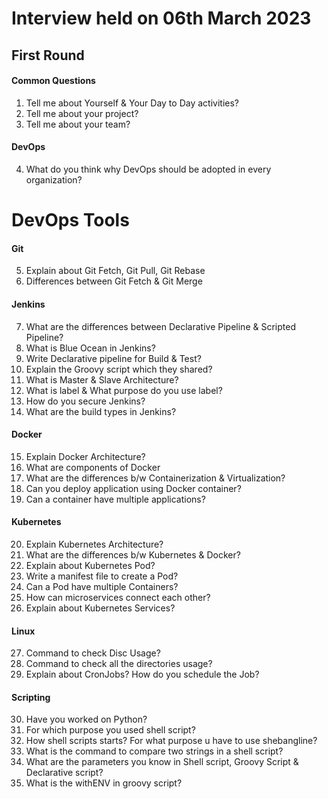 # Interview held on 06th March 2023 

## First Round 

#### Common Questions

1. Tell me about Yourself & Your Day to Day activities?
2. Tell me about your project?
3. Tell me about your team?

#### DevOps 
4. What do you think why DevOps should be adopted in every organization?

# DevOps Tools 

#### Git 
5. Explain about Git Fetch, Git Pull, Git Rebase 
6. Differences between Git Fetch & Git Merge


#### Jenkins 
7. What are the differences between Declarative Pipeline & Scripted Pipeline?
8. What is Blue Ocean in Jenkins?
9. Write Declarative pipeline for Build & Test?
10. Explain the Groovy script which they shared?
11. What is Master & Slave Architecture?
12. What is label & What purpose do you use label?
13. How do you secure Jenkins?
14. What are the build types in Jenkins?


#### Docker 

15. Explain Docker Architecture?
16. What are components of Docker
17. What are the differences b/w Containerization & Virtualization?
18. Can you deploy application using Docker container?
19. Can a container have multiple applications?


#### Kubernetes

20. Explain Kubernetes Architecture?
21. What are the differences b/w Kubernetes & Docker?
22. Explain about Kubernetes Pod? 
23. Write a manifest file to create a Pod?
24. Can a Pod have multiple Containers?
25. How can microservices connect each other?
26. Explain about Kubernetes Services?


#### Linux

27. Command to check Disc Usage?
28. Command to check all the directories usage?
29. Explain about CronJobs? How do you schedule the Job?

#### Scripting 

30. Have you worked on Python?
31. For which purpose you used shell script?
32. How shell scripts starts? For what purpose u have to use shebangline?
33. What is the command to compare two strings in a shell script?
34. What are the parameters you know in Shell script, Groovy Script & Declarative script?
35. What is the withENV in groovy script?
